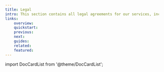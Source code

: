```yaml
---
title: Legal
intro: This section contains all legal agreements for our services, including terms of service and privacy policy. By using our services, you agree to these terms.
links:
    overview:
    quickstart:
    previous:
    next:
    guides:
    related:
    featured:
---
```


import DocCardList from '@theme/DocCardList';

<DocCardList />